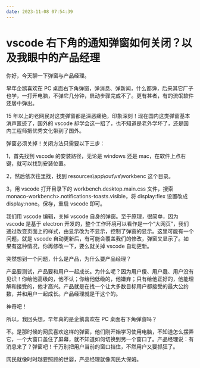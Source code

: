 ```yaml
---
date: 2023-11-08 07:54:39
---
```

# vscode 右下角的通知弹窗如何关闭？以及我眼中的产品经理

你好，今天聊一下弹窗与产品经理。

早年企鹅喜欢在 PC 桌面右下角弹窗，弹消息、弹新闻，什么都弹，后来其它厂子也学，一打开电脑，不弹它几分钟，启动步骤完成不了。更有甚者，有的流氓软件还居中弹出。

15 年以上的老网民对这类弹窗都是深恶痛绝，印象深刻！现在国内这类弹窗基本消声匿迹了，国外的 vscode 却学会这一招了，也不知道是老外学坏了，还是国内工程师把优秀文化带到了国外。

弹窗必须关掉！关闭方法只需要以下三步：

1，首先找到 vscode 的安装路径，无论是 windows 还是 mac，在软件上点右键，就可以找到安装位置。

2，然后依次往里找，找到 resources\app\out\vs\workbenc 这个目录。

3，用 vscode 打开目录下的 workbench.desktop.main.css 文件，搜索 monaco-workbench>.notifications-toasts.visible，将 display:flex 设置改成 display:none。保存，重启 vscode 即可。

我们用 vscode 编辑，关掉 vscode 自身的弹窗。至于原理，很简单，因为 vscode 是基于 electron 开发的，整个工作环境可以看作是一个“大网页”，我们通过改变页面上的样式，由显示改为不显示，控制了弹窗的显示。这里可能有一个问题，就是 vscode 自动更新后，有可能会覆盖我们的修改，弹窗又显示了。如果有这种情况，你再修改一下，要么就关掉 vscode 自动更新。

突然想到一个问题，什么是产品，为什么要产品经理？

产品要测试，产品要和用户一起成长。为什么呢？因为用户傻、用户蠢、用户没有见识！你给他高级的，他不认；你给他低级的，他嫌弃；只有给他正好的，他能理解和接受的，他才高兴。产品就是在找一个让大多数目标用户都接受的最大公约数，并和用户一起成长。产品经理就是干这个的。

神奇吧！

所以，我回头想，早年真的是企鹅喜欢在 PC 桌面右下角弹窗吗？

不。是那时候的网民喜欢这样的弹窗，他们刚开始学习使用电脑，不知道怎么摆弄它，一个大窗口盖住了屏幕，就不知道如何切换到另一个窗口了。产品经理说：有消息来了？弹窗吧！千万别把用户当前的窗口挡住，不然用户又要抓狂了。

网民就像时时越要照顾的世婴，产品经理就像网民大保姆。